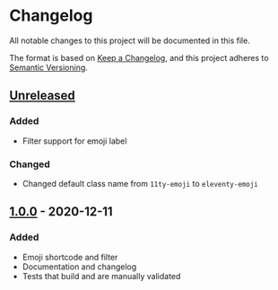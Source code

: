 # Changelog
All notable changes to this project will be documented in this file.

The format is based on [Keep a Changelog](https://keepachangelog.com/en/1.0.0/),
and this project adheres to [Semantic Versioning](https://semver.org/spec/v2.0.0.html).

## [Unreleased]

### Added
- Filter support for emoji label

### Changed
- Changed default class name from `11ty-emoji` to `eleventy-emoji`

## [1.0.0] - 2020-12-11
### Added
- Emoji shortcode and filter
- Documentation and changelog
- Tests that build and are manually validated

[Unreleased]: https://github.com/seanmcp/eleventy-plugin-emoji/compare/v1.1.0...HEAD
[1.1.0]: https://github.com/olivierlacan/eleventy-plugin-emoji/compare/v1.0.0...v1.1.0
[1.0.0]: https://github.com/seanmcp/eleventy-plugin-emoji/releases/tag/v1.0.0
